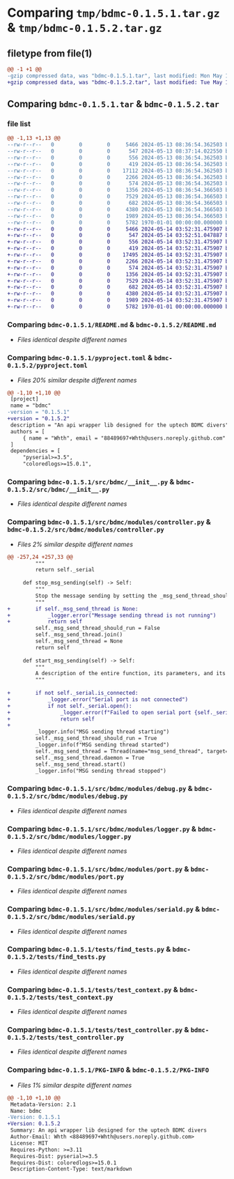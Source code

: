 # Comparing `tmp/bdmc-0.1.5.1.tar.gz` & `tmp/bdmc-0.1.5.2.tar.gz`

## filetype from file(1)

```diff
@@ -1 +1 @@
-gzip compressed data, was "bdmc-0.1.5.1.tar", last modified: Mon May 13 08:37:14 2024, max compression
+gzip compressed data, was "bdmc-0.1.5.2.tar", last modified: Tue May 14 03:52:51 2024, max compression
```

## Comparing `bdmc-0.1.5.1.tar` & `bdmc-0.1.5.2.tar`

### file list

```diff
@@ -1,13 +1,13 @@
--rw-r--r--   0        0        0     5466 2024-05-13 08:36:54.362503 bdmc-0.1.5.1/README.md
--rw-r--r--   0        0        0      547 2024-05-13 08:37:14.022550 bdmc-0.1.5.1/pyproject.toml
--rw-r--r--   0        0        0      556 2024-05-13 08:36:54.362503 bdmc-0.1.5.1/src/bdmc/__init__.py
--rw-r--r--   0        0        0      419 2024-05-13 08:36:54.362503 bdmc-0.1.5.1/src/bdmc/modules/cmd.py
--rw-r--r--   0        0        0    17112 2024-05-13 08:36:54.362503 bdmc-0.1.5.1/src/bdmc/modules/controller.py
--rw-r--r--   0        0        0     2266 2024-05-13 08:36:54.362503 bdmc-0.1.5.1/src/bdmc/modules/debug.py
--rw-r--r--   0        0        0      574 2024-05-13 08:36:54.362503 bdmc-0.1.5.1/src/bdmc/modules/logger.py
--rw-r--r--   0        0        0     1356 2024-05-13 08:36:54.366503 bdmc-0.1.5.1/src/bdmc/modules/port.py
--rw-r--r--   0        0        0     7529 2024-05-13 08:36:54.366503 bdmc-0.1.5.1/src/bdmc/modules/seriald.py
--rw-r--r--   0        0        0      682 2024-05-13 08:36:54.366503 bdmc-0.1.5.1/tests/find_tests.py
--rw-r--r--   0        0        0     4380 2024-05-13 08:36:54.366503 bdmc-0.1.5.1/tests/test_context.py
--rw-r--r--   0        0        0     1989 2024-05-13 08:36:54.366503 bdmc-0.1.5.1/tests/test_controller.py
--rw-r--r--   0        0        0     5782 1970-01-01 00:00:00.000000 bdmc-0.1.5.1/PKG-INFO
+-rw-r--r--   0        0        0     5466 2024-05-14 03:52:31.475907 bdmc-0.1.5.2/README.md
+-rw-r--r--   0        0        0      547 2024-05-14 03:52:51.047887 bdmc-0.1.5.2/pyproject.toml
+-rw-r--r--   0        0        0      556 2024-05-14 03:52:31.475907 bdmc-0.1.5.2/src/bdmc/__init__.py
+-rw-r--r--   0        0        0      419 2024-05-14 03:52:31.475907 bdmc-0.1.5.2/src/bdmc/modules/cmd.py
+-rw-r--r--   0        0        0    17495 2024-05-14 03:52:31.475907 bdmc-0.1.5.2/src/bdmc/modules/controller.py
+-rw-r--r--   0        0        0     2266 2024-05-14 03:52:31.475907 bdmc-0.1.5.2/src/bdmc/modules/debug.py
+-rw-r--r--   0        0        0      574 2024-05-14 03:52:31.475907 bdmc-0.1.5.2/src/bdmc/modules/logger.py
+-rw-r--r--   0        0        0     1356 2024-05-14 03:52:31.475907 bdmc-0.1.5.2/src/bdmc/modules/port.py
+-rw-r--r--   0        0        0     7529 2024-05-14 03:52:31.475907 bdmc-0.1.5.2/src/bdmc/modules/seriald.py
+-rw-r--r--   0        0        0      682 2024-05-14 03:52:31.475907 bdmc-0.1.5.2/tests/find_tests.py
+-rw-r--r--   0        0        0     4380 2024-05-14 03:52:31.475907 bdmc-0.1.5.2/tests/test_context.py
+-rw-r--r--   0        0        0     1989 2024-05-14 03:52:31.475907 bdmc-0.1.5.2/tests/test_controller.py
+-rw-r--r--   0        0        0     5782 1970-01-01 00:00:00.000000 bdmc-0.1.5.2/PKG-INFO
```

### Comparing `bdmc-0.1.5.1/README.md` & `bdmc-0.1.5.2/README.md`

 * *Files identical despite different names*

### Comparing `bdmc-0.1.5.1/pyproject.toml` & `bdmc-0.1.5.2/pyproject.toml`

 * *Files 20% similar despite different names*

```diff
@@ -1,10 +1,10 @@
 [project]
 name = "bdmc"
-version = "0.1.5.1"
+version = "0.1.5.2"
 description = "An api wrapper lib designed for the uptech BDMC divers"
 authors = [
     { name = "Whth", email = "88489697+Whth@users.noreply.github.com" },
 ]
 dependencies = [
     "pyserial>=3.5",
     "coloredlogs>=15.0.1",
```

### Comparing `bdmc-0.1.5.1/src/bdmc/__init__.py` & `bdmc-0.1.5.2/src/bdmc/__init__.py`

 * *Files identical despite different names*

### Comparing `bdmc-0.1.5.1/src/bdmc/modules/controller.py` & `bdmc-0.1.5.2/src/bdmc/modules/controller.py`

 * *Files 2% similar despite different names*

```diff
@@ -257,24 +257,33 @@
         """
         return self._serial
 
     def stop_msg_sending(self) -> Self:
         """
         Stop the message sending by setting the _msg_send_thread_should_run flag to False and joining the message send thread.
         """
+        if self._msg_send_thread is None:
+            _logger.error("Message sending thread is not running")
+            return self
         self._msg_send_thread_should_run = False
         self._msg_send_thread.join()
         self._msg_send_thread = None
         return self
 
     def start_msg_sending(self) -> Self:
         """
         A description of the entire function, its parameters, and its return types.
         """
 
+        if not self._serial.is_connected:
+            _logger.error("Serial port is not connected")
+            if not self._serial.open():
+                _logger.error(f"Failed to open serial port {self._serial.port}")
+                return self
+
         _logger.info("MSG sending thread starting")
         self._msg_send_thread_should_run = True
         _logger.info(f"MSG sending thread started")
         self._msg_send_thread = Thread(name="msg_send_thread", target=self._msg_sending_loop)
         self._msg_send_thread.daemon = True
         self._msg_send_thread.start()
         _logger.info("MSG sending thread stopped")
```

### Comparing `bdmc-0.1.5.1/src/bdmc/modules/debug.py` & `bdmc-0.1.5.2/src/bdmc/modules/debug.py`

 * *Files identical despite different names*

### Comparing `bdmc-0.1.5.1/src/bdmc/modules/logger.py` & `bdmc-0.1.5.2/src/bdmc/modules/logger.py`

 * *Files identical despite different names*

### Comparing `bdmc-0.1.5.1/src/bdmc/modules/port.py` & `bdmc-0.1.5.2/src/bdmc/modules/port.py`

 * *Files identical despite different names*

### Comparing `bdmc-0.1.5.1/src/bdmc/modules/seriald.py` & `bdmc-0.1.5.2/src/bdmc/modules/seriald.py`

 * *Files identical despite different names*

### Comparing `bdmc-0.1.5.1/tests/find_tests.py` & `bdmc-0.1.5.2/tests/find_tests.py`

 * *Files identical despite different names*

### Comparing `bdmc-0.1.5.1/tests/test_context.py` & `bdmc-0.1.5.2/tests/test_context.py`

 * *Files identical despite different names*

### Comparing `bdmc-0.1.5.1/tests/test_controller.py` & `bdmc-0.1.5.2/tests/test_controller.py`

 * *Files identical despite different names*

### Comparing `bdmc-0.1.5.1/PKG-INFO` & `bdmc-0.1.5.2/PKG-INFO`

 * *Files 1% similar despite different names*

```diff
@@ -1,10 +1,10 @@
 Metadata-Version: 2.1
 Name: bdmc
-Version: 0.1.5.1
+Version: 0.1.5.2
 Summary: An api wrapper lib designed for the uptech BDMC divers
 Author-Email: Whth <88489697+Whth@users.noreply.github.com>
 License: MIT
 Requires-Python: >=3.11
 Requires-Dist: pyserial>=3.5
 Requires-Dist: coloredlogs>=15.0.1
 Description-Content-Type: text/markdown
```

